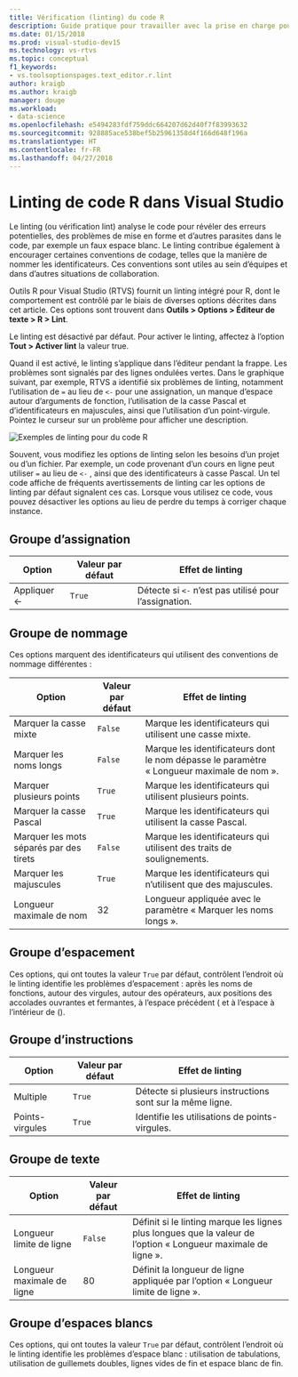 ```yaml
---
title: Vérification (linting) du code R
description: Guide pratique pour travailler avec la prise en charge pour R du linting intégré de Visual Studio, y compris les options de linting.
ms.date: 01/15/2018
ms.prod: visual-studio-dev15
ms.technology: vs-rtvs
ms.topic: conceptual
f1_keywords:
- vs.toolsoptionspages.text_editor.r.lint
author: kraigb
ms.author: kraigb
manager: douge
ms.workload:
- data-science
ms.openlocfilehash: e5494283fdf759ddc664207d62d40f7f83993632
ms.sourcegitcommit: 928885ace538bef5b25961358d4f166d648f196a
ms.translationtype: HT
ms.contentlocale: fr-FR
ms.lasthandoff: 04/27/2018
---
```

# <a name="linting-r-code-in-visual-studio"></a>Linting de code R dans Visual Studio

Le linting (ou vérification lint) analyse le code pour révéler des erreurs potentielles, des problèmes de mise en forme et d’autres parasites dans le code, par exemple un faux espace blanc. Le linting contribue également à encourager certaines conventions de codage, telles que la manière de nommer les identificateurs. Ces conventions sont utiles au sein d’équipes et dans d’autres situations de collaboration.

Outils R pour Visual Studio (RTVS) fournit un linting intégré pour R, dont le comportement est contrôlé par le biais de diverses options décrites dans cet article. Ces options sont trouvent dans **Outils > Options > Éditeur de texte > R > Lint**.

Le linting est désactivé par défaut. Pour activer le linting, affectez à l’option **Tout > Activer lint** la valeur true.

Quand il est activé, le linting s’applique dans l’éditeur pendant la frappe. Les problèmes sont signalés par des lignes ondulées vertes. Dans le graphique suivant, par exemple, RTVS a identifié six problèmes de linting, notamment l’utilisation de `=` au lieu de `<-` pour une assignation, un manque d’espace autour d’arguments de fonction, l’utilisation de la casse Pascal et d’identificateurs en majuscules, ainsi que l’utilisation d’un point-virgule. Pointez le curseur sur un problème pour afficher une description.

![Exemples de linting pour du code R](media/linting-01.png)

Souvent, vous modifiez les options de linting selon les besoins d’un projet ou d’un fichier. Par exemple, un code provenant d’un cours en ligne peut utiliser `=` au lieu de `<-` , ainsi que des identificateurs à casse Pascal. Un tel code affiche de fréquents avertissements de linting car les options de linting par défaut signalent ces cas. Lorsque vous utilisez ce code, vous pouvez désactiver les options au lieu de perdre du temps à corriger chaque instance.

## <a name="assignment-group"></a>Groupe d’assignation

| Option | Valeur par défaut | Effet de linting |
| --- | --- | --- |
| Appliquer \<- | `True` | Détecte si `<-` n’est pas utilisé pour l’assignation. |

## <a name="naming-group"></a>Groupe de nommage

Ces options marquent des identificateurs qui utilisent des conventions de nommage différentes :

| Option | Valeur par défaut | Effet de linting |
| --- | --- | --- |
| Marquer la casse mixte | `False` | Marque les identificateurs qui utilisent une casse mixte. |
| Marquer les noms longs | `False` | Marque les identificateurs dont le nom dépasse le paramètre « Longueur maximale de nom ». |
| Marquer plusieurs points | `True` | Marque les identificateurs qui utilisent plusieurs points. |
| Marquer la casse Pascal | `True` | Marque les identificateurs qui utilisent la casse Pascal. |
| Marquer les mots séparés par des tirets | `False` | Marque les identificateurs qui utilisent des traits de soulignements. |
| Marquer les majuscules | `True` | Marque les identificateurs qui n’utilisent que des majuscules. |
| Longueur maximale de nom | 32 | Longueur appliquée avec le paramètre « Marquer les noms longs ». |

## <a name="spacing-group"></a>Groupe d’espacement

Ces options, qui ont toutes la valeur `True` par défaut, contrôlent l’endroit où le linting identifie les problèmes d’espacement : après les noms de fonctions, autour des virgules, autour des opérateurs, aux positions des accolades ouvrantes et fermantes, à l’espace précédent ( et à l’espace à l’intérieur de ().

## <a name="statements-group"></a>Groupe d’instructions

| Option | Valeur par défaut | Effet de linting |
| --- | --- | --- |
| Multiple | `True` | Détecte si plusieurs instructions sont sur la même ligne. |
| Points-virgules | `True` | Identifie les utilisations de points-virgules. |

## <a name="text-group"></a>Groupe de texte

| Option | Valeur par défaut | Effet de linting |
| --- | --- | --- |
| Longueur limite de ligne | `False` | Définit si le linting marque les lignes plus longues que la valeur de l’option « Longueur maximale de ligne ». |
| Longueur maximale de ligne | 80 | Définit la longueur de ligne appliquée par l’option « Longueur limite de ligne ». |

## <a name="whitespace-group"></a>Groupe d’espaces blancs

Ces options, qui ont toutes la valeur `True` par défaut, contrôlent l’endroit où le linting identifie les problèmes d’espace blanc : utilisation de tabulations, utilisation de guillemets doubles, lignes vides de fin et espace blanc de fin.